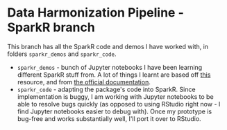 # Data Harmonization Pipeline - SparkR branch

This branch has all the SparkR code and demos I have worked with, in folders ```sparkr_demos``` and ```sparkr_code```.
* ```sparkr_demos``` - bunch of Jupyter notebooks I have been learning different SparkR stuff from. A lot of things I learnt are based off [this](https://github.com/jadianes/spark-r-notebooks) resource, and from [the official documentation](https://spark.apache.org/docs/latest/sparkr.html).
* ```sparkr_code``` - adapting the package's code into SparkR. Since implementation is buggy, I am working with Jupyter notebooks to be able to resolve bugs quickly (as opposed to using RStudio right now - I find Jupyter notebooks easier to debug with). Once my prototype is bug-free and works substantially well, I'll port it over to RStudio.
